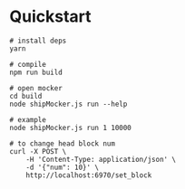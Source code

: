 # Quickstart

    # install deps
    yarn

    # compile
    npm run build

    # open mocker
    cd build
    node shipMocker.js run --help

    # example
    node shipMocker.js run 1 10000

    # to change head block num
    curl -X POST \
        -H 'Content-Type: application/json' \
        -d '{"num": 10}' \
        http://localhost:6970/set_block
